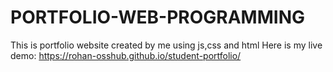 # PORTFOLIO-WEB-PROGRAMMING
This is portfolio  website created by me  using js,css and html
Here is my live demo: https://rohan-osshub.github.io/student-portfolio/
